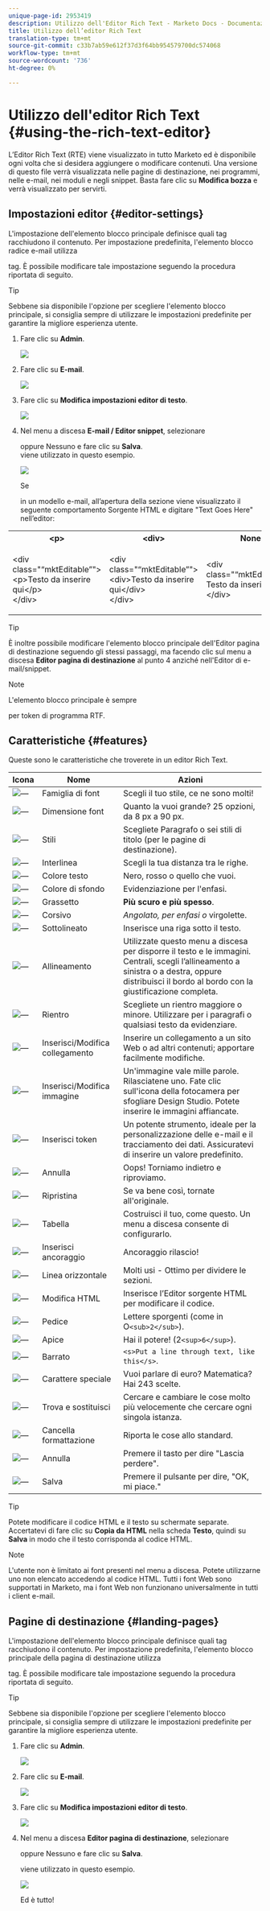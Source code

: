```yaml
---
unique-page-id: 2953419
description: Utilizzo dell'Editor Rich Text - Marketo Docs - Documentazione prodotto
title: Utilizzo dell’editor Rich Text
translation-type: tm+mt
source-git-commit: c33b7ab59e612f37d3f64bb954579700dc574068
workflow-type: tm+mt
source-wordcount: '736'
ht-degree: 0%

---
```



# Utilizzo dell&#39;editor Rich Text {#using-the-rich-text-editor}

L’Editor Rich Text (RTE) viene visualizzato in tutto Marketo ed è disponibile ogni volta che si desidera aggiungere o modificare contenuti. Una versione di questo file verrà visualizzata nelle pagine di destinazione, nei programmi, nelle e-mail, nei moduli e negli snippet. Basta fare clic su **Modifica bozza** e verrà visualizzato per servirti.

## Impostazioni editor {#editor-settings}

L&#39;impostazione dell&#39;elemento blocco principale definisce quali tag racchiudono il contenuto. Per impostazione predefinita, l&#39;elemento blocco radice e-mail utilizza <p> tag. È possibile modificare tale impostazione seguendo la procedura riportata di seguito.

>[!TIP]
>
>Sebbene sia disponibile l&#39;opzione per scegliere l&#39;elemento blocco principale, si consiglia sempre di utilizzare le impostazioni predefinite per garantire la migliore esperienza utente.

1. Fare clic su **Admin**.

   ![](assets/one.png)

1. Fare clic su **E-mail**.

   ![](assets/two.png)

1. Fare clic su **Modifica impostazioni editor di testo**.

   ![](assets/three.png)

1. Nel menu a discesa **E-mail / Editor snippet**, selezionare <div> oppure Nessuno e fare clic su **Salva**. <div> viene utilizzato in questo esempio.

   ![](assets/four.png)

   Se <div class="&ldquo;mktEditable&rdquo;"></div> in un modello e-mail, all’apertura della sezione viene visualizzato il seguente comportamento Sorgente HTML e digitare &quot;Text Goes Here&quot; nell’editor:

<table> 
 <tbody> 
  <tr> 
   <th>&lt;p&gt;</th> 
   <th>&lt;div&gt;</th> 
   <th>None</th> 
  </tr> 
  <tr> 
   <td><p>&lt;div class="“mktEditable”"&gt;<br>&lt;p&gt;Testo da inserire qui&lt;/p&gt;<br>&lt;/div&gt;</p></td> 
   <td><p>&lt;div class="“mktEditable”"&gt;<br>&lt;div&gt;Testo da inserire qui&lt;/div&gt;<br>&lt;/div&gt;</p></td> 
   <td><p>&lt;div class="“mktEditable”"&gt;<br>Testo da inserire qui<br>&lt;/div&gt;</p></td> 
  </tr> 
 </tbody> 
</table>

>[!TIP]
>
>È inoltre possibile modificare l&#39;elemento blocco principale dell&#39;Editor pagina di destinazione seguendo gli stessi passaggi, ma facendo clic sul menu a discesa **Editor pagina di destinazione** al punto 4 anziché nell&#39;Editor di e-mail/snippet.

>[!NOTE]
>
>L&#39;elemento blocco principale è sempre <p> per token di programma RTF.

## Caratteristiche {#features}

Queste sono le caratteristiche che troverete in un editor Rich Text.

| Icona | Nome | Azioni |
|---|---|---|
| ![—](assets/image2015-7-9-10-3a23-3a24.png) | Famiglia di font | Scegli il tuo stile, ce ne sono molti! |
| ![—](assets/image2015-7-9-10-3a22-3a11.png) | Dimensione font | Quanto la vuoi grande? 25 opzioni, da 8 px a 90 px. |
| ![—](assets/image2015-7-9-10-3a59-3a4.png) | Stili | Scegliete Paragrafo o sei stili di titolo (per le pagine di destinazione). |
| ![—](assets/image2015-7-9-10-3a20-3a1.png) | Interlinea | Scegli la tua distanza tra le righe. |
| ![—](assets/image2015-7-9-10-3a25-3a52.png) | Colore testo | Nero, rosso o quello che vuoi. |
| ![—](assets/image2015-7-9-10-3a24-3a38.png) | Colore di sfondo | Evidenziazione per l&#39;enfasi. |
| ![—](assets/image2015-7-9-10-3a28-3a4.png) | Grassetto | **Più scuro e più spesso**. |
| ![—](assets/image2015-7-9-10-3a29-3a1.png) | Corsivo | *Angolato, per enfasi o* virgolette. |
| ![—](assets/image2015-7-9-10-3a30-3a56.png) | Sottolineato | Inserisce una riga sotto il testo. |
| ![—](assets/image2015-7-9-10-3a31-3a57.png) | Allineamento | Utilizzate questo menu a discesa per disporre il testo e le immagini. Centrali, scegli l’allineamento a sinistra o a destra, oppure distribuisci il bordo al bordo con la giustificazione completa. |  | ![—](assets/image2015-7-9-10-3a32-3a47.png) | Elenco | Scegliete i punti elenco o i numeri dal menu a discesa. I puntini sono buoni con elenchi e numeri con passaggi. |
| ![—](assets/image2015-7-9-10-3a38-3a0.png) | Rientro | Scegliete un rientro maggiore o minore. Utilizzare per i paragrafi o qualsiasi testo da evidenziare. |
| ![—](assets/image2015-7-9-10-3a38-3a58.png) | Inserisci/Modifica collegamento | Inserire un collegamento a un sito Web o ad altri contenuti; apportare facilmente modifiche. |
| ![—](assets/image2015-7-9-10-3a39-3a42.png) | Inserisci/Modifica immagine | Un&#39;immagine vale mille parole. Rilasciatene uno. Fate clic sull&#39;icona della fotocamera per sfogliare Design Studio. Potete inserire le immagini affiancate. |
| ![—](assets/image2015-7-9-10-3a40-3a36.png) | Inserisci token | Un potente strumento, ideale per la personalizzazione delle e-mail e il tracciamento dei dati. Assicuratevi di inserire un valore predefinito. |
| ![—](assets/image2015-7-9-10-3a41-3a21.png) | Annulla | Oops! Torniamo indietro e riproviamo. |
| ![—](assets/image2015-7-9-10-3a42-3a13.png) | Ripristina | Se va bene così, tornate all&#39;originale. |
| ![—](assets/image2015-7-9-10-3a43-3a29.png) | Tabella | Costruisci il tuo, come questo. Un menu a discesa consente di configurarlo. |
| ![—](assets/image2015-7-9-10-3a45-3a1.png) | Inserisci ancoraggio | Ancoraggio rilascio! |
| ![—](assets/image2015-7-9-10-3a45-3a48.png) | Linea orizzontale | Molti usi - Ottimo per dividere le sezioni. |
| ![—](assets/image2015-10-6-12-3a12-3a17.png) | Modifica HTML | Inserisce l’Editor sorgente HTML per modificare il codice. |
| ![—](assets/image2015-7-9-10-3a47-3a36.png) | Pedice | Lettere sporgenti (come in O`<sub>2</sub>`). |
| ![—](assets/image2015-7-9-10-3a48-3a35.png) | Apice | Hai il potere! (2`<sup>6</sup>`). |
| ![—](assets/image2015-7-9-10-3a49-3a31.png) | Barrato | `<s>Put a line through text, like this</s>`. |
| ![—](assets/image2015-7-9-10-3a50-3a11.png) | Carattere speciale | Vuoi parlare di euro? Matematica? Hai 243 scelte. |
| ![—](assets/image2015-7-9-10-3a52-3a26.png) | Trova e sostituisci | Cercare e cambiare le cose molto più velocemente che cercare ogni singola istanza. |
| ![—](assets/image2015-7-9-10-3a53-3a37.png) | Cancella formattazione | Riporta le cose allo standard. |
| ![—](assets/image2015-7-9-10-3a55-3a2.png) | Annulla | Premere il tasto per dire &quot;Lascia perdere&quot;. |
| ![—](assets/image2015-7-9-10-3a56-3a2.png) | Salva | Premere il pulsante per dire, &quot;OK, mi piace.&quot; |

>[!TIP]
>
>Potete modificare il codice HTML e il testo su schermate separate. Accertatevi di fare clic su **Copia da HTML** nella scheda **Testo**, quindi su **Salva** in modo che il testo corrisponda al codice HTML.

>[!NOTE]
>
>L&#39;utente non è limitato ai font presenti nel menu a discesa. Potete utilizzarne uno non elencato accedendo al codice HTML. Tutti i font Web sono supportati in Marketo, ma i font Web non funzionano universalmente in tutti i client e-mail.

## Pagine di destinazione {#landing-pages}

L&#39;impostazione dell&#39;elemento blocco principale definisce quali tag racchiudono il contenuto. Per impostazione predefinita, l&#39;elemento blocco principale della pagina di destinazione utilizza <div> tag. È possibile modificare tale impostazione seguendo la procedura riportata di seguito.

>[!TIP]
>
>Sebbene sia disponibile l&#39;opzione per scegliere l&#39;elemento blocco principale, si consiglia sempre di utilizzare le impostazioni predefinite per garantire la migliore esperienza utente.

1. Fare clic su **Admin**.

   ![](assets/one.png)

1. Fare clic su **E-mail**.

   ![](assets/two.png)

1. Fare clic su **Modifica impostazioni editor di testo**.

   ![](assets/three.png)

1. Nel menu a discesa **Editor pagina di destinazione**, selezionare <p> oppure Nessuno e fare clic su **Salva**. <p> viene utilizzato in questo esempio.

   ![](assets/five.png)

   Ed è tutto!

